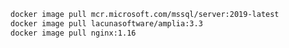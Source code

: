 ﻿```sh
docker image pull mcr.microsoft.com/mssql/server:2019-latest
docker image pull lacunasoftware/amplia:3.3
docker image pull nginx:1.16
```
